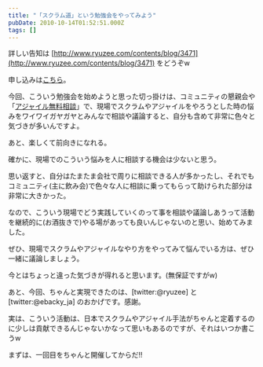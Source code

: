 ```yaml
---
title: "「スクラム道」という勉強会をやってみよう"
pubDate: 2010-10-14T01:52:51.000Z
tags: []
---
```


詳しい告知は [http://www.ryuzee.com/contents/blog/3471](http://www.ryuzee.com/contents/blog/3471) をどうぞw

申し込みは[こちら](http://kokucheese.com/event/index/4739/)。

今回、こういう勉強会を始めようと思った切っ掛けは、コミュニティの懇親会や「[アジャイル無料相談](http://d.hatena.ne.jp/nawoto/20100907/1283822339)」で、現場でスクラムやアジャイルをやろうとした時の悩みをワイワイガヤガヤとみんなで相談や議論すると、自分も含めて非常に色々と気づきが多いんですよ。

あと、楽しくて前向きになれる。

確かに、現場でのこういう悩みを人に相談する機会は少ないと思う。

思い返すと、自分はたまたま会社で周りに相談できる人が多かったし、それでもコミュニティ(主に飲み会)で色々な人に相談に乗ってもらって助けられた部分は非常に大きかった。

なので、こういう現場でどう実践していくのって事を相談や議論しあうって活動を継続的に(お酒抜きで)やる場があっても良いんじゃないのと思い、始めてみました。

ぜひ、現場でスクラムやアジャイルなやり方をやってみて悩んでいる方は、ぜひ一緒に議論しましょう。

今とはちょっと違った気づきが得れると思います。(無保証ですがw)

あと、今回、ちゃんと実現できたのは、[twitter:@ryuzee] と [twitter:@ebacky_ja] のおかげです。感謝。

実は、こういう活動は、日本でスクラムやアジャイル手法がちゃんと定着するのに少しは貢献できるんじゃないかなって思いもあるのですが、それはいつか書こうw

まずは、一回目をちゃんと開催してからだ!!